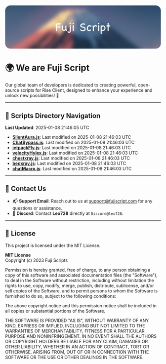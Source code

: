 ![Banner](.github/b.webp)

# 🌍 **We are Fuji Script**

Our global team of developers is dedicated to creating powerful, open-source scripts for Rise Client, designed to enhance your experience and unlock new possibilities! 🌟

---
<!-- SCRIPTS_NAVIGATION_START -->
## 📂 **Scripts Directory Navigation**

**Last Updated**: 2025-01-08 21:46:05 UTC

- **[SilentAura.js](scripts/SilentAura.js)**: Last modified on 2025-01-08 21:46:03 UTC
- **[ChatBypass.js](scripts/ChatBypass.js)**: Last modified on 2025-01-08 21:46:03 UTC
- **[jetpackFly.js](scripts/jetpackFly.js)**: Last modified on 2025-01-08 21:46:03 UTC
- **[velocityHylex.js](scripts/velocityHylex.js)**: Last modified on 2025-01-08 21:46:03 UTC
- **[chestxray.js](scripts/chestxray.js)**: Last modified on 2025-01-08 21:46:03 UTC
- **[bedxray.js](scripts/bedxray.js)**: Last modified on 2025-01-08 21:46:03 UTC
- **[chatMacro.js](scripts/chatMacro.js)**: Last modified on 2025-01-08 21:46:03 UTC

<!-- SCRIPTS_NAVIGATION_END -->

---

## 💬 **Contact Us**  
- 📬 **Support Email**: Reach out to us at [support@fujiscript.com](mailto:support@fujiscript.com) for any questions or assistance.  
- 💬 **Discord**: Contact **Leo728** directly at `Discord@leo728`.

---

## 📜 **License**

This project is licensed under the MIT License.  

**MIT License**  
Copyright (c) 2023 Fuji Scripts  

Permission is hereby granted, free of charge, to any person obtaining a copy of this software and associated documentation files (the "Software"), to deal in the Software without restriction, including without limitation the rights to use, copy, modify, merge, publish, distribute, sublicense, and/or sell copies of the Software, and to permit persons to whom the Software is furnished to do so, subject to the following conditions:  

The above copyright notice and this permission notice shall be included in all copies or substantial portions of the Software.  

THE SOFTWARE IS PROVIDED "AS IS", WITHOUT WARRANTY OF ANY KIND, EXPRESS OR IMPLIED, INCLUDING BUT NOT LIMITED TO THE WARRANTIES OF MERCHANTABILITY, FITNESS FOR A PARTICULAR PURPOSE AND NONINFRINGEMENT. IN NO EVENT SHALL THE AUTHORS OR COPYRIGHT HOLDERS BE LIABLE FOR ANY CLAIM, DAMAGES OR OTHER LIABILITY, WHETHER IN AN ACTION OF CONTRACT, TORT OR OTHERWISE, ARISING FROM, OUT OF OR IN CONNECTION WITH THE SOFTWARE OR THE USE OR OTHER DEALINGS IN THE SOFTWARE.  
